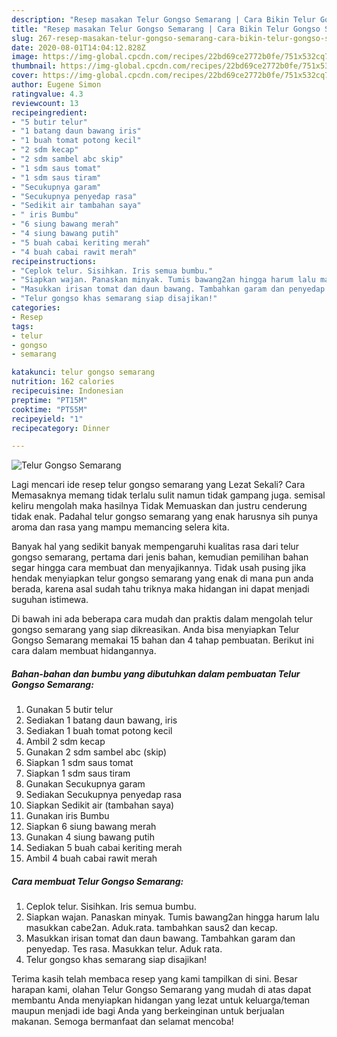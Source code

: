 ```yaml
---
description: "Resep masakan Telur Gongso Semarang | Cara Bikin Telur Gongso Semarang Yang Enak Banget"
title: "Resep masakan Telur Gongso Semarang | Cara Bikin Telur Gongso Semarang Yang Enak Banget"
slug: 267-resep-masakan-telur-gongso-semarang-cara-bikin-telur-gongso-semarang-yang-enak-banget
date: 2020-08-01T14:04:12.828Z
image: https://img-global.cpcdn.com/recipes/22bd69ce2772b0fe/751x532cq70/telur-gongso-semarang-foto-resep-utama.jpg
thumbnail: https://img-global.cpcdn.com/recipes/22bd69ce2772b0fe/751x532cq70/telur-gongso-semarang-foto-resep-utama.jpg
cover: https://img-global.cpcdn.com/recipes/22bd69ce2772b0fe/751x532cq70/telur-gongso-semarang-foto-resep-utama.jpg
author: Eugene Simon
ratingvalue: 4.3
reviewcount: 13
recipeingredient:
- "5 butir telur"
- "1 batang daun bawang iris"
- "1 buah tomat potong kecil"
- "2 sdm kecap"
- "2 sdm sambel abc skip"
- "1 sdm saus tomat"
- "1 sdm saus tiram"
- "Secukupnya garam"
- "Secukupnya penyedap rasa"
- "Sedikit air tambahan saya"
- " iris Bumbu"
- "6 siung bawang merah"
- "4 siung bawang putih"
- "5 buah cabai keriting merah"
- "4 buah cabai rawit merah"
recipeinstructions:
- "Ceplok telur. Sisihkan. Iris semua bumbu."
- "Siapkan wajan. Panaskan minyak. Tumis bawang2an hingga harum lalu masukkan cabe2an. Aduk.rata. tambahkan saus2 dan kecap."
- "Masukkan irisan tomat dan daun bawang. Tambahkan garam dan penyedap. Tes rasa. Masukkan telur. Aduk rata."
- "Telur gongso khas semarang siap disajikan!"
categories:
- Resep
tags:
- telur
- gongso
- semarang

katakunci: telur gongso semarang 
nutrition: 162 calories
recipecuisine: Indonesian
preptime: "PT15M"
cooktime: "PT55M"
recipeyield: "1"
recipecategory: Dinner

---
```



![Telur Gongso Semarang](https://img-global.cpcdn.com/recipes/22bd69ce2772b0fe/751x532cq70/telur-gongso-semarang-foto-resep-utama.jpg)

Lagi mencari ide resep telur gongso semarang yang Lezat Sekali? Cara Memasaknya memang tidak terlalu sulit namun tidak gampang juga. semisal keliru mengolah maka hasilnya Tidak Memuaskan dan justru cenderung tidak enak. Padahal telur gongso semarang yang enak harusnya sih punya aroma dan rasa yang mampu memancing selera kita.



Banyak hal yang sedikit banyak mempengaruhi kualitas rasa dari telur gongso semarang, pertama dari jenis bahan, kemudian pemilihan bahan segar hingga cara membuat dan menyajikannya. Tidak usah pusing jika hendak menyiapkan telur gongso semarang yang enak di mana pun anda berada, karena asal sudah tahu triknya maka hidangan ini dapat menjadi suguhan istimewa.


Di bawah ini ada beberapa cara mudah dan praktis dalam mengolah telur gongso semarang yang siap dikreasikan. Anda bisa menyiapkan Telur Gongso Semarang memakai 15 bahan dan 4 tahap pembuatan. Berikut ini cara dalam membuat hidangannya.

<!--inarticleads1-->

##### Bahan-bahan dan bumbu yang dibutuhkan dalam pembuatan Telur Gongso Semarang:

1. Gunakan 5 butir telur
1. Sediakan 1 batang daun bawang, iris
1. Sediakan 1 buah tomat potong kecil
1. Ambil 2 sdm kecap
1. Gunakan 2 sdm sambel abc (skip)
1. Siapkan 1 sdm saus tomat
1. Siapkan 1 sdm saus tiram
1. Gunakan Secukupnya garam
1. Sediakan Secukupnya penyedap rasa
1. Siapkan Sedikit air (tambahan saya)
1. Gunakan  iris Bumbu
1. Siapkan 6 siung bawang merah
1. Gunakan 4 siung bawang putih
1. Sediakan 5 buah cabai keriting merah
1. Ambil 4 buah cabai rawit merah




<!--inarticleads2-->

##### Cara membuat Telur Gongso Semarang:

1. Ceplok telur. Sisihkan. Iris semua bumbu.
1. Siapkan wajan. Panaskan minyak. Tumis bawang2an hingga harum lalu masukkan cabe2an. Aduk.rata. tambahkan saus2 dan kecap.
1. Masukkan irisan tomat dan daun bawang. Tambahkan garam dan penyedap. Tes rasa. Masukkan telur. Aduk rata.
1. Telur gongso khas semarang siap disajikan!




Terima kasih telah membaca resep yang kami tampilkan di sini. Besar harapan kami, olahan Telur Gongso Semarang yang mudah di atas dapat membantu Anda menyiapkan hidangan yang lezat untuk keluarga/teman maupun menjadi ide bagi Anda yang berkeinginan untuk berjualan makanan. Semoga bermanfaat dan selamat mencoba!
